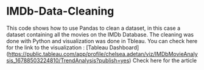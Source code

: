 # IMDb-Data-Cleaning
This code shows how to use Pandas to clean a dataset, in this case a dataset containing all the movies on the IMDb Database. The cleaning was done with Python and visualization was done in Tbleau.
You can check here for the link to the visualization : [Tableau Dashboard] (https://public.tableau.com/app/profile/chelsea.adetan/viz/IMDbMovieAnalysis_16788503224810/TrendAnalysis?publish=yes)
Check here for the article
